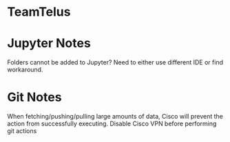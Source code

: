 # TeamTelus

# Jupyter Notes

Folders cannot be added to Jupyter? Need to either use different IDE or find workaround.

# Git Notes

When fetching/pushing/pulling large amounts of data, Cisco will prevent the action from successfully executing. Disable Cisco VPN before performing git actions
